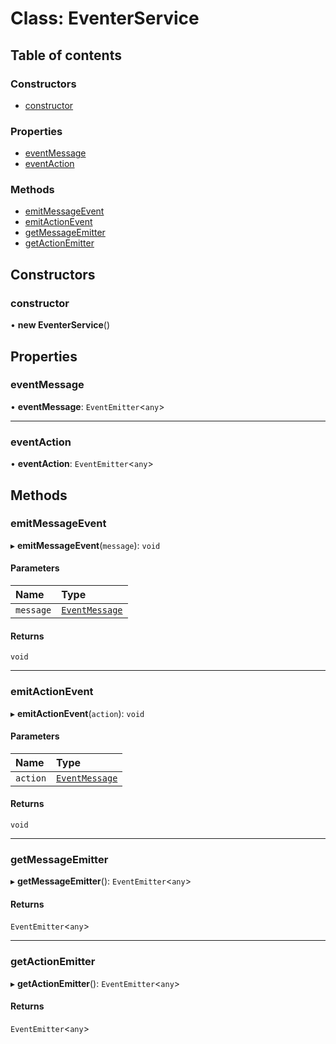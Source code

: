 # Class: EventerService

## Table of contents

### Constructors

- [constructor](EventerService.md#constructor)

### Properties

- [eventMessage](EventerService.md#eventmessage)
- [eventAction](EventerService.md#eventaction)

### Methods

- [emitMessageEvent](EventerService.md#emitmessageevent)
- [emitActionEvent](EventerService.md#emitactionevent)
- [getMessageEmitter](EventerService.md#getmessageemitter)
- [getActionEmitter](EventerService.md#getactionemitter)

## Constructors

### constructor

• **new EventerService**()

## Properties

### eventMessage

• **eventMessage**: `EventEmitter`<`any`\>

___

### eventAction

• **eventAction**: `EventEmitter`<`any`\>

## Methods

### emitMessageEvent

▸ **emitMessageEvent**(`message`): `void`

#### Parameters

| Name | Type |
| :------ | :------ |
| `message` | [`EventMessage`](EventMessage.md) |

#### Returns

`void`

___

### emitActionEvent

▸ **emitActionEvent**(`action`): `void`

#### Parameters

| Name | Type |
| :------ | :------ |
| `action` | [`EventMessage`](EventMessage.md) |

#### Returns

`void`

___

### getMessageEmitter

▸ **getMessageEmitter**(): `EventEmitter`<`any`\>

#### Returns

`EventEmitter`<`any`\>

___

### getActionEmitter

▸ **getActionEmitter**(): `EventEmitter`<`any`\>

#### Returns

`EventEmitter`<`any`\>
